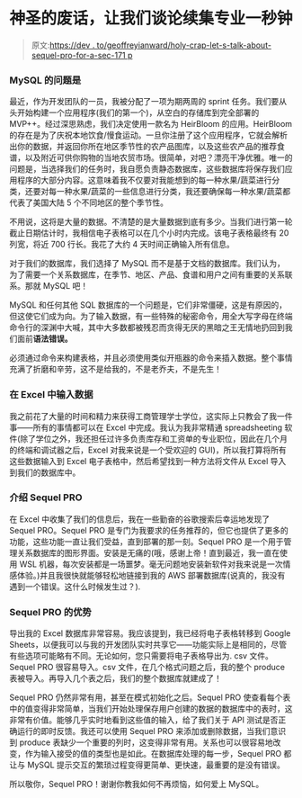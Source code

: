 # 神圣的废话，让我们谈论续集专业一秒钟

> 原文:[https://dev . to/geoffreyianward/holy-crap-let-s-talk-about-sequel-pro-for-a-sec-171 p](https://dev.to/geoffreyianward/holy-crap-let-s-talk-about-sequel-pro-for-a-sec-171p)

### MySQL 的问题是

最近，作为开发团队的一员，我被分配了一项为期两周的 sprint 任务。我们要从头开始构建一个应用程序(我们的第一个)，从空白的存储库到完全部署的 MVP++。经过深思熟虑，我们决定使用一款名为 HeirBloom 的应用。HeirBloom 的存在是为了庆祝本地饮食/慢食运动。一旦你注册了这个应用程序，它就会解析出你的数据，并返回你所在地区季节性的农产品图库，以及这些农产品的推荐食谱，以及附近可供你购物的当地农贸市场。很简单，对吧？漂亮干净优雅。唯一的问题是，当选择我们的任务时，我自愿负责静态数据库，这些数据库将保存我们应用程序的大部分内容。这意味着我不仅要对我能想到的每一种水果/蔬菜进行分类，还要对每一种水果/蔬菜的一些信息进行分类，我还要确保每一种水果/蔬菜都代表了美国大陆 5 个不同地区的整个季节性。

不用说，这将是大量的数据。不清楚的是大量数据到底有多少。当我们进行第一轮截止日期估计时，我相信电子表格可以在几个小时内完成。该电子表格最终有 20 列宽，将近 700 行长。我花了大约 4 天时间正确输入所有信息。

对于我们的数据库，我们选择了 MySQL 而不是基于文档的数据库。我们认为，为了需要一个关系数据库，在季节、地区、产品、食谱和用户之间有重要的关系联系。那就 MySQL 吧！

MySQL 和任何其他 SQL 数据库的一个问题是，它们非常僵硬，这是有原因的，但这使它们成为向。为了输入数据，有一些特殊的秘密命令，用全大写字母在终端命令行的深渊中大喊，其中大多数都被残忍而贪得无厌的黑暗之王无情地扔回到我们面前**语法错误。**

必须通过命令来构建表格，并且必须使用类似开瓶器的命令来插入数据。整个事情充满了折磨和辛劳，这不是给我的，不是老乔夫，不是先生！

### 在 Excel 中输入数据

我之前花了大量的时间和精力来获得工商管理学士学位，这实际上只教会了我一件事——所有的事情都可以在 Excel 中完成。我认为我非常精通 spreadsheeting 软件(除了学位之外，我还担任过许多负责库存和工资单的专业职位，因此在几个月的终端和调试器之后，Excel 对我来说是一个受欢迎的 GUI)，所以我打算将所有这些数据输入到 Excel 电子表格中，然后希望找到一种方法将文件从 Excel 导入到我们的数据库中。

### 介绍 Sequel PRO

在 Excel 中收集了我们的信息后，我在一些勤奋的谷歌搜索后幸运地发现了 Sequel PRO。Sequel PRO 是专门为我要求的任务推荐的，但它也提供了更多的功能，这些功能一直让我们受益，直到部署的那一刻。Sequel PRO 是一个用于管理关系数据库的图形界面。安装是无痛的(哦，感谢上帝！直到最近，我一直在使用 WSL 机器，每次安装都是一场噩梦。毫无问题地安装新软件对我来说是一次情感体验。)并且我很快就能够轻松地链接到我的 AWS 部署数据库(说真的，我没有遇到一个错误。这什么时候发生过？).

### Sequel PRO 的优势

导出我的 Excel 数据库非常容易。我应该提到，我已经将电子表格转移到 Google Sheets，以便我可以与我的开发团队实时共享它——功能实际上是相同的，尽管有些选项可能略有不同。无论如何，您只需要将电子表格导出为. csv 文件。Sequel PRO 很容易导入。csv 文件，在几个格式问题之后，我的整个 produce 表被导入。再导入几个表之后，我们的整个数据库就建成了！

Sequel PRO 仍然非常有用，甚至在模式初始化之后。Sequel PRO 使查看每个表中的值变得非常简单，当我们开始处理保存用户创建的数据的数据库中的表时，这非常有价值。能够几乎实时地看到这些值的输入，给了我们关于 API 测试是否正确运行的即时反馈。我还可以使用 Sequel PRO 来添加或删除数据，当我们意识到 produce 表缺少一个重要的列时，这变得非常有用。关系也可以很容易地改变，作为输入接受的值的类型也是如此。在数据库处理的每一步，Sequel PRO 都让与 MySQL 提示交互的繁琐过程变得更简单、更快速，最重要的是没有错误。

所以敬你，Sequel PRO！谢谢你教我如何不再烦恼，如何爱上 MySQL。